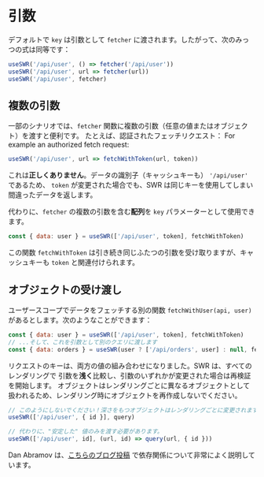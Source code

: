 # 引数

デフォルトで `key` は引数として `fetcher` に渡されます。したがって、次のみっつの式は同等です：

```js
useSWR('/api/user', () => fetcher('/api/user'))
useSWR('/api/user', url => fetcher(url))
useSWR('/api/user', fetcher)
```

## 複数の引数

一部のシナリオでは、`fetcher` 関数に複数の引数（任意の値またはオブジェクト）を渡すと便利です。
たとえば、認証されたフェッチリクエスト：
For example an authorized fetch request:

```js
useSWR('/api/user', url => fetchWithToken(url, token))
```

これは**正しくありません**。データの識別子（キャッシュキーも） `'/api/user'` であるため、
`token` が変更された場合でも、SWR は同じキーを使用してしまい間違ったデータを返します。

代わりに、`fetcher` の複数の引数を含む**配列**を `key` パラメーターとして使用できます。

```js
const { data: user } = useSWR(['/api/user', token], fetchWithToken)
```

この関数 `fetchWithToken` は引き続き同じふたつの引数を受け取りますが、キャッシュキーも `token` と関連付けられます。

## オブジェクトの受け渡し

ユーザースコープでデータをフェッチする別の関数 `fetchWithUser(api, user)` があるとします。次のようなことができます：

```js
const { data: user } = useSWR(['/api/user', token], fetchWithToken)
// ...そして、これを引数として別のクエリに渡します
const { data: orders } = useSWR(user ? ['/api/orders', user] : null, fetchWithUser)
```

リクエストのキーは、両方の値の組み合わせになりました。SWR は、すべてのレンダリングで
引数を**浅く**比較し、引数のいずれかが変更された場合は再検証を開始します。
オブジェクトはレンダリングごとに異なるオブジェクトとして扱われるため、レンダリング時にオブジェクトを再作成しないでください。

```js
// このようにしないでください！深さをもつオブジェクトはレンダリングごとに変更されます。
useSWR(['/api/user', { id }], query)

// 代わりに、"安定した" 値のみを渡す必要があります。
useSWR(['/api/user', id], (url, id) => query(url, { id }))
```

Dan Abramov は、[こちらのブログ投稿](https://overreacted.io/a-complete-guide-to-useeffect/#but-i-cant-put-this-function-inside-an-effect) で依存関係について非常によく説明しています。
